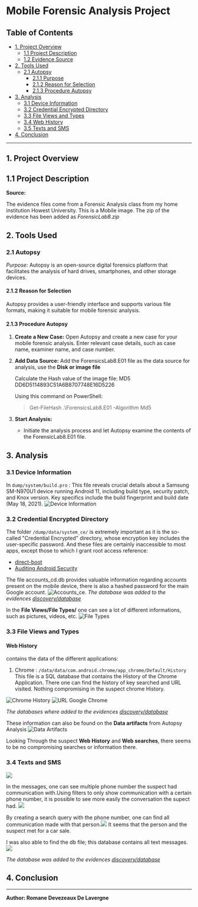 # Mobile Forensic Analysis Project

## Table of Contents

- [1. Project Overview](#1-project-overview)
   - [1.1 Project Description](#11-project-description)
   - [1.2 Evidence Source](#12-evidence-source)
- [2. Tools Used](#2-tools-used)
   - [2.1 Autopsy](#21-autopsy)
      - [2.1.1 Purpose](#211-purpose)
      - [2.1.2 Reason for Selection](#212-reason-for-selection)
      - [2.1.3 Procedure Autopsy](#213-procedure-autopsy)
- [3. Analysis](#3-analysis)
   - [3.1 Device Information](#31-device-information)
   - [3.2 Credential Encrypted Directory](#32-credential-encrypted-directory)
   - [3.3 File Views and Types](#33-file-views-and-types)
   - [3.4 Web History](#34-web-history)
   - [3.5 Texts and SMS](#35-texts-and-sms)
- [4. Conclusion](#4-conclusion)

---

## 1. Project Overview

## 1.1 Project Description

**Source:**

The evidence files come from a Forensic Analysis class from my home institution Howest University. This is a Mobile image. 
The zip of the evidence has been added as *ForensicLab8.zip*

## 2. Tools Used

### 2.1 Autopsy
   *Purpose:* Autopsy is an open-source digital forensics platform that facilitates the analysis of hard drives, smartphones, and other storage devices.
   
#### 2.1.2 Reason for Selection
   Autopsy provides a user-friendly interface and supports various file formats, making it suitable for mobile forensic analysis.

#### 2.1.3 Procedure Autopsy

1. **Create a New Case:**
   Open Autopsy and create a new case for your mobile forensic analysis. Enter relevant case details, such as case name, examiner name, and case number.

2. **Add Data Source:**
   Add the ForensicsLab8.E01 file as the data source for analysis, use the **Disk or image file**
   
   Calculate the Hash value of the image file: MD5             DD6D5114893C51A6B8707748E16D5226

   Using this command on PowerShell:
   > Get-FileHash .\ForensicsLab8.E01 -Algorithm Md5

4. **Start Analysis:**
   - Initiate the analysis process and let Autopsy examine the contents of the ForensicLab8.E01 file.

## 3. Analysis

### 3.1 Device Information
In `dump/system/build.pro` : This file reveals crucial details about a Samsung SM-N970U1 device running Android 11, including build type, security patch, and Knox version. Key specifics include the build fingerprint and build date (May 18, 2021). ![Device Information](/Evidences/device-informations.png)

### 3.2 Credential Encrypted Directory
The folder `/dump/data/system_ce/` is extremely important as it is the so-called "Credential Encrypted" directory, whose encryption key includes the user-specific password. And these files are certainly inaccessible to most apps, except those to which I grant root access
reference: 
   - [direct-boot](https://developer.android.com/privacy-and-security/direct-boot)
   - [Auditing Android Security](https://tech.michaelaltfield.net/2018/11/09/android-security-auditing-investigating-unauthorized-screenshots/)

The file accounts_cd.db provides valuable information regarding accounts present on the mobile device, there is also a hashed password for the main Google account.
![Accounts_ce](/Evidences/accounts_ce.png). *The database was added to the evidences [discovery/database](/Evidences/databases/)*

In the **File Views/File Types/** one can see a lot of different informations, such as pictures, videos, etc.
![File Types](/Evidences/FilesType.png)

### 3.3 File Views and Types

#### Web History
contains the data of the different applications:

1. Chrome : `/data/data/com.android.chrome/app_chrome/Default/History`
This file is a SQL database that contains the History of the Chrome Application. There one can find the history of key searched and URL visited.
Nothing compromising in the suspect chrome History.

![Chrome History](/Evidences/history-google-chrome.png)
![URL Google Chrome](/Evidences/url-google-chrome.png)

*The databases where added to the evidences [discovery/database](/Evidences/databases/)*

These information can also be found on the **Data artifacts** from Autopsy Analysis 
![Data Artifacts](/Evidences/Data-articafts.png)

Looking Through the suspect **Web History** and **Web searches**, there seems to be no compromising searches or information there.

### 3.4 Texts and SMS

![](/Evidences/messages.png)

In the messages, one can see multiple phone number the suspect had communication with.Using filters to only show communication with a certain phone number, it is possible to see more easily the conversation the supect had. ![](/Evidences//15402993169.png)

By creating a search query with the phone number, one can find all communication made with that person.![](/Evidences/search-phone-number.png)
It seems that the person and the suspect met for a car sale.

I was also able to find the db file; this database contains all text messages. ![](/Evidences/telephony-db.png) 

*The database was added to the evidences [discovery/database](/Evidences/databases/)*

## 4. Conclusion



---

**Author: Romane Devezeaux De Lavergne**
